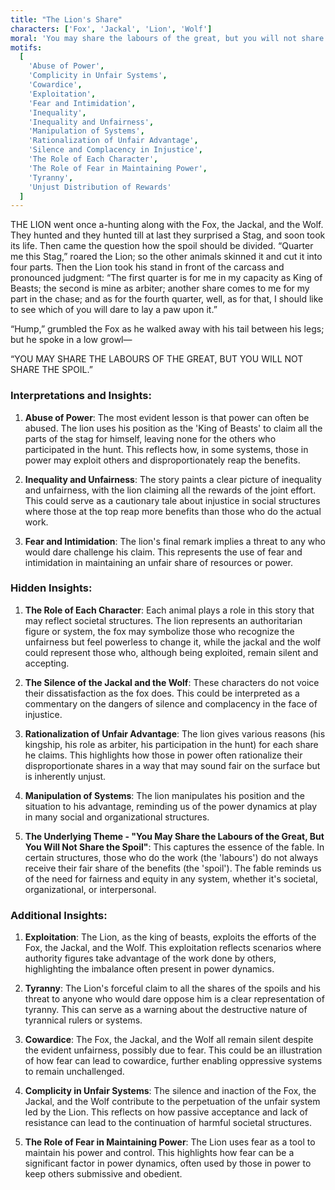 ```yaml
---
title: "The Lion's Share"
characters: ['Fox', 'Jackal', 'Lion', 'Wolf']
moral: 'You may share the labours of the great, but you will not share the spoil.'
motifs:
  [
    'Abuse of Power',
    'Complicity in Unfair Systems',
    'Cowardice',
    'Exploitation',
    'Fear and Intimidation',
    'Inequality',
    'Inequality and Unfairness',
    'Manipulation of Systems',
    'Rationalization of Unfair Advantage',
    'Silence and Complacency in Injustice',
    'The Role of Each Character',
    'The Role of Fear in Maintaining Power',
    'Tyranny',
    'Unjust Distribution of Rewards'
  ]
---
```


THE LION went once a-hunting along with the Fox, the Jackal, and the Wolf. They hunted and they hunted till at last they surprised a Stag, and soon took its life. Then came the question how the spoil should be divided. “Quarter me this Stag,” roared the Lion; so the other animals skinned it and cut it into four parts. Then the Lion took his stand in front of the carcass and pronounced judgment: “The first quarter is for me in my capacity as King of Beasts; the second is mine as arbiter; another share comes to me for my part in the chase; and as for the fourth quarter, well, as for that, I should like to see which of you will dare to lay a paw upon it.”

“Hump,” grumbled the Fox as he walked away with his tail between his legs; but he spoke in a low growl—

“YOU MAY SHARE THE LABOURS OF THE GREAT, BUT YOU WILL NOT SHARE THE SPOIL.”

### Interpretations and Insights:

1. **Abuse of Power**: The most evident lesson is that power can often be abused. The lion uses his position as the 'King of Beasts' to claim all the parts of the stag for himself, leaving none for the others who participated in the hunt. This reflects how, in some systems, those in power may exploit others and disproportionately reap the benefits.

2. **Inequality and Unfairness**: The story paints a clear picture of inequality and unfairness, with the lion claiming all the rewards of the joint effort. This could serve as a cautionary tale about injustice in social structures where those at the top reap more benefits than those who do the actual work.

3. **Fear and Intimidation**: The lion's final remark implies a threat to any who would dare challenge his claim. This represents the use of fear and intimidation in maintaining an unfair share of resources or power.

### Hidden Insights:

1. **The Role of Each Character**: Each animal plays a role in this story that may reflect societal structures. The lion represents an authoritarian figure or system, the fox may symbolize those who recognize the unfairness but feel powerless to change it, while the jackal and the wolf could represent those who, although being exploited, remain silent and accepting.

2. **The Silence of the Jackal and the Wolf**: These characters do not voice their dissatisfaction as the fox does. This could be interpreted as a commentary on the dangers of silence and complacency in the face of injustice.

3. **Rationalization of Unfair Advantage**: The lion gives various reasons (his kingship, his role as arbiter, his participation in the hunt) for each share he claims. This highlights how those in power often rationalize their disproportionate shares in a way that may sound fair on the surface but is inherently unjust.

4. **Manipulation of Systems**: The lion manipulates his position and the situation to his advantage, reminding us of the power dynamics at play in many social and organizational structures.

5. **The Underlying Theme - "You May Share the Labours of the Great, But You Will Not Share the Spoil"**: This captures the essence of the fable. In certain structures, those who do the work (the 'labours') do not always receive their fair share of the benefits (the 'spoil'). The fable reminds us of the need for fairness and equity in any system, whether it's societal, organizational, or interpersonal.

### Additional Insights:

1. **Exploitation**: The Lion, as the king of beasts, exploits the efforts of the Fox, the Jackal, and the Wolf. This exploitation reflects scenarios where authority figures take advantage of the work done by others, highlighting the imbalance often present in power dynamics.

2. **Tyranny**: The Lion's forceful claim to all the shares of the spoils and his threat to anyone who would dare oppose him is a clear representation of tyranny. This can serve as a warning about the destructive nature of tyrannical rulers or systems.

3. **Cowardice**: The Fox, the Jackal, and the Wolf all remain silent despite the evident unfairness, possibly due to fear. This could be an illustration of how fear can lead to cowardice, further enabling oppressive systems to remain unchallenged.

4. **Complicity in Unfair Systems**: The silence and inaction of the Fox, the Jackal, and the Wolf contribute to the perpetuation of the unfair system led by the Lion. This reflects on how passive acceptance and lack of resistance can lead to the continuation of harmful societal structures.

5. **The Role of Fear in Maintaining Power**: The Lion uses fear as a tool to maintain his power and control. This highlights how fear can be a significant factor in power dynamics, often used by those in power to keep others submissive and obedient.
